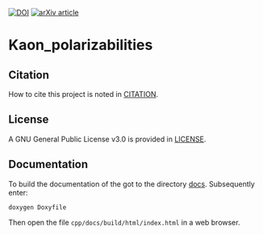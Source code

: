 [![DOI](https://zenodo.org/badge/DOI/10.5281/zenodo.11369945.svg)](https://doi.org/10.5281/zenodo.11369945)
[![arXiv article](https://img.shields.io/badge/article-%20hep--ph%3A2409.05955-brightgreen)](https://inspirehep.net/literature/2826947)

# Kaon_polarizabilities 

## Citation

How to cite this project is noted in [CITATION](./CITATION.cff).

## License

A GNU General Public License v3.0 is provided in [LICENSE](./LICENSE).

## Documentation

To build the documentation of the got to the directory [docs](./docs).
Subsequently enter:

    doxygen Doxyfile

Then open the file ``cpp/docs/build/html/index.html`` in a web browser.
